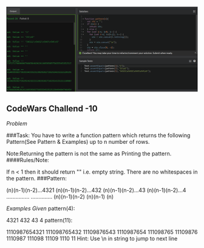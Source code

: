 ![.:Complete The Pattern No.2:.](complete-pattern2.png)

## CodeWars Challend -10

*Problem*

###Task: You have to write a function pattern which returns the following Pattern(See Pattern & Examples) up to n number of rows.

Note:Returning the pattern is not the same as Printing the pattern.
####Rules/Note:

If n < 1 then it should return "" i.e. empty string.
There are no whitespaces in the pattern.
###Pattern:

(n)(n-1)(n-2)...4321
(n)(n-1)(n-2)...432
(n)(n-1)(n-2)...43
(n)(n-1)(n-2)...4
...............
..............
(n)(n-1)(n-2)
(n)(n-1)
(n)

*Examples Given*
pattern(4):

4321
432
43
4
pattern(11):

1110987654321
111098765432
11109876543
1110987654
111098765
11109876
1110987
111098
11109
1110
11
Hint: Use \n in string to jump to next line
